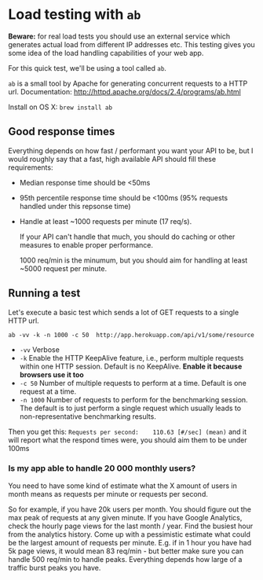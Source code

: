 # Load testing with `ab`

**Beware:** for real load tests you should use an external service which
generates actual load from different IP addresses etc. This testing gives
you some idea of the load handling capabilities of your web app.

For this quick test, we'll be using a tool called `ab`.

`ab` is a small tool by Apache for generating concurrent requests to a HTTP url.
Documentation: http://httpd.apache.org/docs/2.4/programs/ab.html

Install on OS X: `brew install ab`

## Good response times

Everything depends on how fast / performant you want your API to be, but
I would roughly say that a fast, high available API should fill these requirements:

* Median response time should be <50ms
* 95th percentile response time should be <100ms (95% requests handled under this repsonse time)
* Handle at least ~1000 requests per minute (17 req/s).

  If your API can't handle that much, you should do caching or other measures
  to enable proper performance.

  1000 req/min is the minumum, but you should aim for
  handling at least ~5000 request per minute.


## Running a test

Let's execute a basic test which sends a lot of GET requests to a single
HTTP url.

`ab -vv -k -n 1000 -c 50  http://app.herokuapp.com/api/v1/some/resource`

* `-vv` Verbose
* `-k` Enable the HTTP KeepAlive feature, i.e., perform multiple requests within one HTTP session. Default is no KeepAlive. **Enable it because browsers use it too**
* `-c 50` Number of multiple requests to perform at a time. Default is one request at a time.
* `-n 1000` Number of requests to perform for the benchmarking session. The default is to just perform a single request which usually leads to non-representative benchmarking results.

Then you get this: `Requests per second:    110.63 [#/sec] (mean)`
and it will report what the respond times were, you should aim them to be under 100ms


### Is my app able to handle 20 000 monthly users?

You need to have some kind of estimate what the X amount of users in month means
as requests per minute or requests per second.

So for example, if you have 20k users per month. You should figure out
the max peak of requests at any given minute. If you have Google Analytics,
check the hourly page views for the last month / year. Find the busiest hour
from the analytics history. Come up with a pessimistic estimate what could
be the largest amount of requests per minute. E.g. if in 1 hour you have
had 5k page views, it would mean 83 req/min - but better make sure you can handle
500 req/min to handle peaks. Everything depends how large of a traffic burst peaks
you have.

